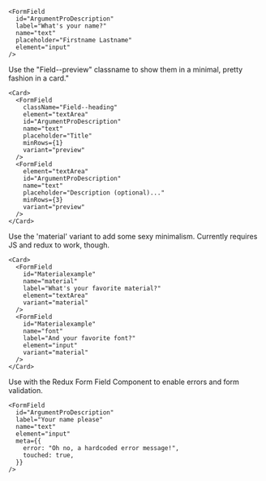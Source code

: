 
    <FormField
      id="ArgumentProDescription"
      label="What's your name?"
      name="text"
      placeholder="Firstname Lastname"
      element="input"
    />

Use the "Field--preview" classname to show them in a minimal, pretty fashion in a card."

    <Card>
      <FormField
        className="Field--heading"
        element="textArea"
        id="ArgumentProDescription"
        name="text"
        placeholder="Title"
        minRows={1}
        variant="preview"
      />
      <FormField
        element="textArea"
        id="ArgumentProDescription"
        name="text"
        placeholder="Description (optional)..."
        minRows={3}
        variant="preview"
      />
    </Card>

Use the 'material' variant to add some sexy minimalism. Currently requires JS and redux to work, though.

    <Card>
      <FormField
        id="Materialexample"
        name="material"
        label="What's your favorite material?"
        element="textArea"
        variant="material"
      />
      <FormField
        id="Materialexample"
        name="font"
        label="And your favorite font?"
        element="input"
        variant="material"
      />
    </Card>

Use with the Redux Form Field Component to enable errors and form validation.

    <FormField
      id="ArgumentProDescription"
      label="Your name please"
      name="text"
      element="input"
      meta={{
        error: "Oh no, a hardcoded error message!",
        touched: true,
      }}
    />
